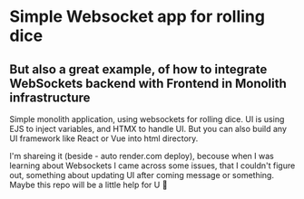 # Simple Websocket app for rolling dice

## But also a great example, of how to integrate WebSockets backend with Frontend in Monolith infrastructure

Simple monolith application, using websockets for rolling dice. UI is using EJS to inject variables, and HTMX to handle UI.
But you can also build any UI framework like React or Vue into html directory.

I'm shareing it (beside - auto render.com deploy), becouse when I was learning about Websockets I came across some issues, that I couldn't figure out,
something about updating UI after coming message or something. Maybe this repo will be a little help for U 💛
